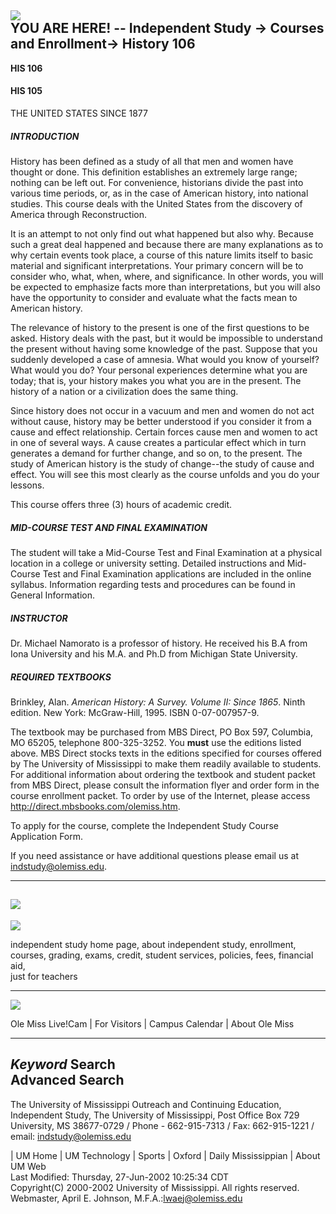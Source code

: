 ![](../ISimages/OCEheadergraphIS.jpg)  
**YOU ARE HERE!** **\-- Independent Study -> Courses and Enrollment-> History
106**  
---  
  

**HIS 106**  

####  HIS 105  
THE UNITED STATES SINCE 1877

#####  INTRODUCTION

History has been defined as a study of all that men and women have thought or
done. This definition establishes an extremely large range; nothing can be
left out. For convenience, historians divide the past into various time
periods, or, as in the case of American history, into national studies. This
course deals with the United States from the discovery of America through
Reconstruction.

It is an attempt to not only find out what happened but also why. Because such
a great deal happened and because there are many explanations as to why
certain events took place, a course of this nature limits itself to basic
material and significant interpretations. Your primary concern will be to
consider who, what, when, where, and significance. In other words, you will be
expected to emphasize facts more than interpretations, but you will also have
the opportunity to consider and evaluate what the facts mean to American
history.

The relevance of history to the present is one of the first questions to be
asked. History deals with the past, but it would be impossible to understand
the present without having some knowledge of the past. Suppose that you
suddenly developed a case of amnesia. What would you know of yourself? What
would you do? Your personal experiences determine what you are today; that is,
your history makes you what you are in the present. The history of a nation or
a civilization does the same thing.

Since history does not occur in a vacuum and men and women do not act without
cause, history may be better understood if you consider it from a cause and
effect relationship. Certain forces cause men and women to act in one of
several ways. A cause creates a particular effect which in turn generates a
demand for further change, and so on, to the present. The study of American
history is the study of change--the study of cause and effect. You will see
this most clearly as the course unfolds and you do your lessons.

This course offers three (3) hours of academic credit.

#####  MID-COURSE TEST AND FINAL EXAMINATION

The student will take a Mid-Course Test and Final Examination at a physical
location in a college or university setting. Detailed instructions and Mid-
Course Test and Final Examination applications are included in the online
syllabus. Information regarding tests and procedures can be found in General
Information.

#####  INSTRUCTOR

Dr. Michael Namorato is a professor of history. He received his B.A from Iona
University and his M.A. and Ph.D from Michigan State University.

#####  REQUIRED TEXTBOOKS

Brinkley, Alan. _American History: A Survey. Volume II: Since 1865_. Ninth
edition. New York: McGraw-Hill, 1995. ISBN 0-07-007957-9.

  
  

The textbook may be purchased from MBS Direct, PO Box 597, Columbia, MO 65205,
telephone 800-325-3252. You **must** use the editions listed above. MBS Direct
stocks texts in the editions specified for courses offered by The University
of Mississippi to make them readily available to students. For additional
information about ordering the textbook and student packet from MBS Direct,
please consult the information flyer and order form in the course enrollment
packet. To order by use of the Internet, please access
http://direct.mbsbooks.com/olemiss.htm.

To apply for the course, complete the Independent Study Course Application
Form.

If you need assistance or have additional questions please email us at
indstudy@olemiss.edu.  
  
---  
![](http://server.iad.liveperson.net/hc/32826542/?cmd=repstate&site=32826542&category=en;woman;2&ver=1)  
---  
![](http://server.iad.liveperson.net/hc/32826542/?cmd=hccredit&site=32826542)  
  
independent study home page, about independent study, enrollment,  
courses, grading, exams, credit, student services,  policies, fees, financial
aid,  
just for teachers  
  
---  
  
![](http://www.outreach.olemiss.edu/independent_study/isvirtualincludes/ISfooterVII.jpg)

Ole Miss Live!Cam | For Visitors | Campus Calendar | About Ole Miss  
  
---  
  
**_Keyword_ Search**  
Advanced Search  
---  
  
The University of Mississippi  Outreach and Continuing Education, Independent
Study, The University of Mississippi, Post Office Box 729  
University, MS 38677-0729 / Phone - 662-915-7313 / Fax: 662-915-1221 / email:
indstudy@olemiss.edu  
  
  
| UM Home | UM Technology | Sports | Oxford | Daily Mississippian | About UM
Web  
Last Modified: Thursday, 27-Jun-2002 10:25:34 CDT  
Copyright(C) 2000-2002 University of Mississippi. All rights reserved.
Webmaster, April E. Johnson, M.F.A.:lwaej@olemiss.edu  

